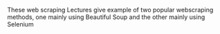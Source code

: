 These web scraping Lectures give example of two popular webscraping methods, one mainly using Beautiful Soup and the other mainly using Selenium
